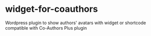 # widget-for-coauthors
Wordpress plugin to show authors' avatars with widget or shortcode compatible with Co-Authors Plus plugin
